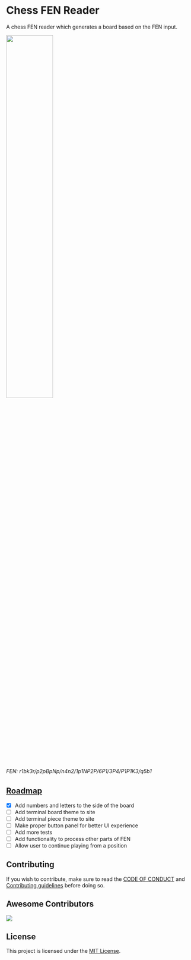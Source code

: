 # Chess FEN Reader

A chess FEN reader which generates a board based on the FEN input.

<img src="assets/preview.jpg" width="50%"></img>
###### *FEN: r1bk3r/p2pBpNp/n4n2/1p1NP2P/6P1/3P4/P1P1K3/q5b1*

## [Roadmap](https://github.com/users/SrNightmare09/projects/1)

- [x] Add numbers and letters to the side of the board
- [ ] Add terminal board theme to site
- [ ] Add terminal piece theme to site
- [ ] Make proper button panel for better UI experience
- [ ] Add more tests
- [ ] Add functionality to process other parts of FEN
- [ ] Allow user to continue playing from a position

## Contributing
If you wish to contribute, make sure to read the [CODE OF CONDUCT](CODE_OF_CONDUCT.md) and [Contributing guidelines](CONTRIBUTING.md) before doing so.

## Awesome Contributors
<a href="https://github.com/srnightmare09/chess-fen-reader/graphs/contributors">
  <img src="https://contrib.rocks/image?repo=srnightmare09/chess-fen-reader" />
</a>

## License
This project is licensed under the [MIT License](LICENSE.md).
